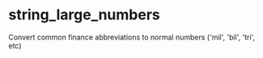 string_large_numbers
====================

Convert common finance abbreviations to normal numbers ('mil', 'bil', 'tri', etc)
